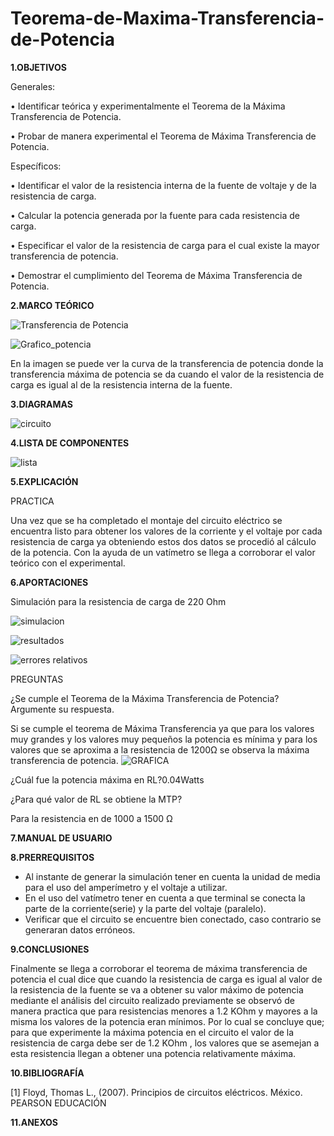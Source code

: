# Teorema-de-Maxima-Transferencia-de-Potencia

**1.OBJETIVOS**

Generales:

•	Identificar teórica y experimentalmente el Teorema de la Máxima Transferencia de Potencia.

•	 Probar de manera experimental el Teorema de Máxima Transferencia de Potencia. 

Específicos:

•	Identificar el valor de la resistencia interna de la fuente de voltaje y de la resistencia de carga. 

•	Calcular la potencia generada por la fuente para cada resistencia de carga. 

•	Especificar el valor de la resistencia de carga para el cual existe la mayor transferencia de potencia. 

•	Demostrar el cumplimiento del Teorema de Máxima Transferencia de Potencia. 


**2.MARCO TEÓRICO**

![Transferencia de Potencia](https://github.com/Katherine01-Arevalo/Teorema-de-Maxima-Transferencia-de-Potencia/blob/main/img/Transferencia%20de%20potencia.png)

![Grafico_potencia](https://github.com/Katherine01-Arevalo/Teorema-de-Maxima-Transferencia-de-Potencia/blob/main/img/Grafico_potencia.png)

En la imagen se puede ver la curva de la transferencia de potencia donde la transferencia máxima de potencia se da cuando el valor de la resistencia de carga es igual al de la resistencia interna de la fuente.  

**3.DIAGRAMAS**

![circuito](https://github.com/Katherine01-Arevalo/Teorema-de-Maxima-Transferencia-de-Potencia/blob/main/img/circuito.png)

**4.LISTA DE COMPONENTES**

![lista](https://github.com/Katherine01-Arevalo/Teorema-de-Maxima-Transferencia-de-Potencia/blob/main/img/materiales.png)

**5.EXPLICACIÓN**

PRACTICA 

Una vez que se ha completado el montaje del circuito eléctrico se encuentra listo para obtener los valores de la corriente  y el voltaje  por cada resistencia de carga   ya obteniendo estos dos datos se procedió al cálculo de la potencia.
 Con la ayuda de un vatímetro se llega a corroborar el valor teórico con el experimental.


**6.APORTACIONES**

Simulación para  la resistencia de carga  de 220 Ohm

![simulacion](https://github.com/Katherine01-Arevalo/Teorema-de-Maxima-Transferencia-de-Potencia/blob/main/img/simulacion.png)

![resultados](https://github.com/Katherine01-Arevalo/Teorema-de-Maxima-Transferencia-de-Potencia/blob/main/img/potencia.png)

![errores relativos](https://github.com/Katherine01-Arevalo/Teorema-de-Maxima-Transferencia-de-Potencia/blob/main/img/errores.png)


PREGUNTAS

¿Se cumple el Teorema de la Máxima Transferencia de Potencia? Argumente su respuesta.

Si se cumple  el teorema de Máxima Transferencia ya que para los valores  muy grandes y los valores muy pequeños  la potencia es mínima y para los valores que se aproxima a la resistencia de 1200Ω se observa la máxima transferencia de potencia.
![GRAFICA](https://github.com/Katherine01-Arevalo/Teorema-de-Maxima-Transferencia-de-Potencia/blob/main/img/grafica.png)

¿Cuál fue la potencia máxima en RL?0.04Watts

¿Para qué valor de RL se obtiene la MTP?

Para la resistencia en de 1000 a 1500 Ω


**7.MANUAL DE USUARIO** 

**8.PRERREQUISITOS**

- Al instante de generar la simulación tener en cuenta la unidad de media para el uso del amperímetro y el voltaje a utilizar.
- En el uso del vatímetro tener en cuenta  a que terminal se conecta la parte de la corriente(serie) y la parte del voltaje (paralelo).
- Verificar que el circuito se encuentre bien conectado, caso contrario se generaran datos erróneos.


**9.CONCLUSIONES**

Finalmente se llega a corroborar el teorema de  máxima  transferencia de potencia el cual dice que cuando la resistencia de  carga es igual al valor de la resistencia de la fuente se va a obtener su valor máximo de potencia mediante el análisis del circuito realizado previamente se observó de manera practica que para resistencias menores a 1.2 KOhm y mayores a la misma los valores de la potencia eran mínimos. Por lo cual se concluye que; para que experimente la máxima potencia  en el circuito el valor de la resistencia de carga debe ser de 1.2 KOhm , los valores que se asemejan  a esta resistencia  llegan a obtener una potencia relativamente máxima.

**10.BIBLIOGRAFÍA**

[1]	Floyd, Thomas L., (2007). Principios de circuitos eléctricos. México. PEARSON EDUCACIÓN

**11.ANEXOS**
